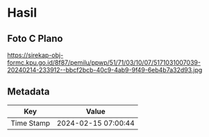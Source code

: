 # Hasil

## Foto C Plano

https://sirekap-obj-formc.kpu.go.id/8f87/pemilu/ppwp/51/71/03/10/07/5171031007039-20240214-233912--bbcf2bcb-40c9-4ab9-9f49-6eb4b7a32d93.jpg


## Metadata

| Key        | Value               |
| ---------- | ------------------- |
| Time Stamp | 2024-02-15 07:00:44 |




